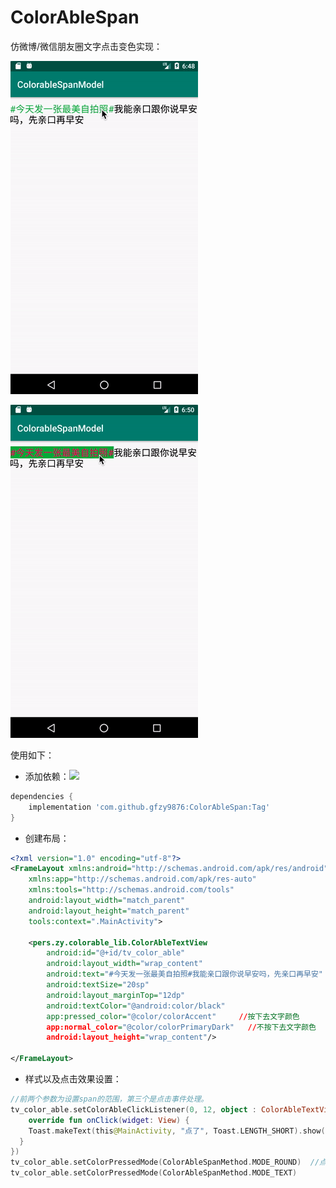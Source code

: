 # ColorAbleSpan
仿微博/微信朋友圈文字点击变色实现：

![img](https://github.com/gfzy9876/ColorAbleSpan/blob/master/previews/preview1.png)

![img](https://github.com/gfzy9876/ColorAbleSpan/blob/master/previews/preview2.png)

使用如下：

* 添加依赖：[![](https://jitpack.io/v/gfzy9876/ColorAbleSpan.svg)](https://jitpack.io/#gfzy9876/ColorAbleSpan)

```groovy
dependencies {
  	implementation 'com.github.gfzy9876:ColorAbleSpan:Tag'
}
```

* 创建布局：

```xml
<?xml version="1.0" encoding="utf-8"?>
<FrameLayout xmlns:android="http://schemas.android.com/apk/res/android"
    xmlns:app="http://schemas.android.com/apk/res-auto"
    xmlns:tools="http://schemas.android.com/tools"
    android:layout_width="match_parent"
    android:layout_height="match_parent"
    tools:context=".MainActivity">

    <pers.zy.colorable_lib.ColorAbleTextView
        android:id="@+id/tv_color_able"
        android:layout_width="wrap_content"
        android:text="#今天发一张最美自拍照#我能亲口跟你说早安吗，先亲口再早安"
        android:textSize="20sp"
        android:layout_marginTop="12dp"
        android:textColor="@android:color/black"
        app:pressed_color="@color/colorAccent"     //按下去文字颜色
        app:normal_color="@color/colorPrimaryDark"   //不按下去文字颜色
        android:layout_height="wrap_content"/>

</FrameLayout>
```

* 样式以及点击效果设置：

```kotlin
//前两个参数为设置span的范围，第三个是点击事件处理。
tv_color_able.setColorAbleClickListener(0, 12, object : ColorAbleTextView.ColorClickListener {
  	override fun onClick(widget: View) {
    Toast.makeText(this@MainActivity, "点了", Toast.LENGTH_SHORT).show()
  }
})
tv_color_able.setColorPressedMode(ColorAbleSpanMethod.MODE_ROUND)  //点击背景变色
tv_color_able.setColorPressedMode(ColorAbleSpanMethod.MODE_TEXT)		//点击文字变色
```